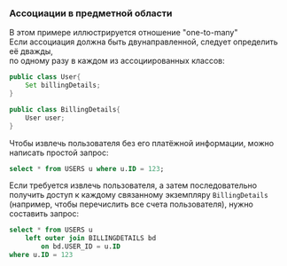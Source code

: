 ### Ассоциации в предметной области
В этом примере иллюстрируется отношение "one-to-many" <br>
Если ассоциация должна быть двунаправленной, следует определить её дважды, <br>
по одному разу в каждом из ассоциированных классов:<br>

``` java
public class User{
	Set billingDetails;
}

public class BillingDetails{
	User user;
}
```

Чтобы извлечь пользователя без его платёжной информации, можно написать простой запрос:

``` sql
select * from USERS u where u.ID = 123;
```

Если требуется извлечь пользователя, а затем последовательно получить доступ к каждому связанному экземпляру `BillingDetails` (например, чтобы перечислить все счета пользователя), нужно составить запрос:

``` sql
select * from USERS u
	left outer join BILLINGDETAILS bd
		on bd.USER_ID = u.ID
where u.ID = 123
```